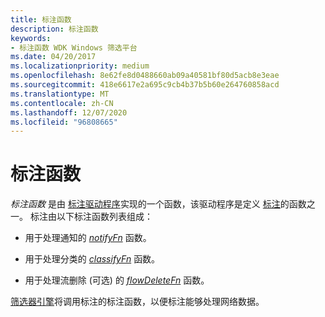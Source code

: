 ```yaml
---
title: 标注函数
description: 标注函数
keywords:
- 标注函数 WDK Windows 筛选平台
ms.date: 04/20/2017
ms.localizationpriority: medium
ms.openlocfilehash: 8e62fe8d0488660ab09a40581bf80d5acb8e3eae
ms.sourcegitcommit: 418e6617e2a695c9cb4b37b5b60e264760858acd
ms.translationtype: MT
ms.contentlocale: zh-CN
ms.lasthandoff: 12/07/2020
ms.locfileid: "96808665"
---
```

# <a name="callout-function"></a>标注函数


*标注函数* 是由 [标注驱动程序](callout-driver.md)实现的一个函数，该驱动程序是定义 [标注](callout.md)的函数之一。 标注由以下标注函数列表组成：

-   用于处理通知的 [*notifyFn*](/windows-hardware/drivers/ddi/fwpsk/nc-fwpsk-fwps_callout_notify_fn0) 函数。

-   用于处理分类的 [*classifyFn*](/windows-hardware/drivers/ddi/fwpsk/nc-fwpsk-fwps_callout_classify_fn0) 函数。

-   用于处理流删除 (可选) 的 [*flowDeleteFn*](/windows-hardware/drivers/ddi/fwpsk/nc-fwpsk-fwps_callout_flow_delete_notify_fn0) 函数。

[筛选器引擎](filter-engine.md)将调用标注的标注函数，以便标注能够处理网络数据。

 

